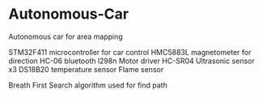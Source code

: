 # Autonomous-Car
Autonomous car for area mapping

STM32F411 microcontroller for car control
HMC5883L magnetometer for direction
HC-06 bluetooth
l298n Motor driver
HC-SR04 Ultrasonic sensor x3
DS18B20 temperature sensor
Flame sensor


Breath First Search algorithm used for find path

